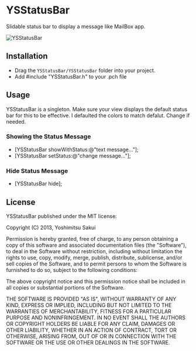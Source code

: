YSStatusBar
===========

Slidable status bar to display a message like MailBox app.

![YSStatusBar](http://s24.postimg.org/4br9s7nth/i_OS_2013_10_29_17_20_46.png)

## Installation

* Drag the `YSStatusBar/YSStatusBar` folder into your project.
* Add #include "YSStatusBar.h" to your .pch file


## Usage

YSStatusBar is a singleton. Make sure your view displays the default status bar
for this to be effective. I defaulted the colors to match defalut. Change if
needed.


### Showing the Status Message

* [YSStatusBar showWithStatus:@"text message..."];
* [YSStatusBar setStatus:@"change message..."];

### Hide Status Message

* [YSStatusBar hide];

## License

YSStatusBar published under the MIT license:

Copyright (C) 2013, Yoshimitsu Sakui

Permission is hereby granted, free of charge, to any person obtaining a copy of
this software and associated documentation files (the "Software"), to deal in
the Software without restriction, including without limitation the rights to
use, copy, modify, merge, publish, distribute, sublicense, and/or sell copies of
the Software, and to permit persons to whom the Software is furnished to do so,
subject to the following conditions:

The above copyright notice and this permission notice shall be included in all
copies or substantial portions of the Software.

THE SOFTWARE IS PROVIDED "AS IS", WITHOUT WARRANTY OF ANY KIND, EXPRESS OR
IMPLIED, INCLUDING BUT NOT LIMITED TO THE WARRANTIES OF MERCHANTABILITY, FITNESS
FOR A PARTICULAR PURPOSE AND NONINFRINGEMENT. IN NO EVENT SHALL THE AUTHORS OR
COPYRIGHT HOLDERS BE LIABLE FOR ANY CLAIM, DAMAGES OR OTHER LIABILITY, WHETHER
IN AN ACTION OF CONTRACT, TORT OR OTHERWISE, ARISING FROM, OUT OF OR IN
CONNECTION WITH THE SOFTWARE OR THE USE OR OTHER DEALINGS IN THE SOFTWARE.

